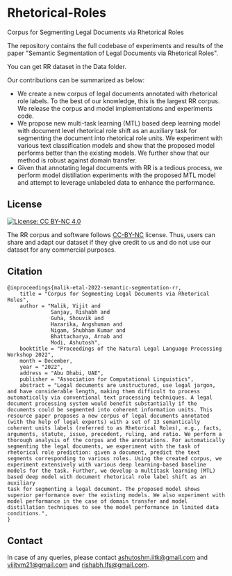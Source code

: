 # Rhetorical-Roles
Corpus for Segmenting Legal Documents via Rhetorical Roles

The repository contains the full codebase of experiments and results of the paper "Semantic Segmentation of Legal Documents via Rhetorical Roles". 

You can get RR dataset in the Data folder.

Our contributions can be summarized as below:
* We create a new corpus of legal documents annotated with rhetorical role labels. To the best of our knowledge, this is the largest RR corpus. We release the corpus and model implementations and experiments code.
* We propose new multi-task learning (MTL) based deep learning model with document level rhetorical role shift as an auxiliary task for segmenting the document into rhetorical role units. We experiment with various text classification models and show that the proposed model performs better than the existing models. We further show that our method is robust against domain transfer.
* Given that annotating legal documents with RR is a tedious process, we perform model distillation experiments with the proposed MTL model and attempt to leverage unlabeled data to enhance the performance.


## License

[![License: CC BY-NC 4.0](https://img.shields.io/badge/License-CC%20BY--NC%204.0-lightgrey.svg)](https://creativecommons.org/licenses/by-nc/4.0/)

The RR corpus and software follows [CC-BY-NC](CC-BY-NC) license. Thus, users can share and adapt our dataset if they give credit to us and do not use our dataset for any commercial purposes.

## Citation

```
@inproceedings{malik-etal-2022-semantic-segmentation-rr,
    title = "Corpus for Segmenting Legal Documents via Rhetorical Roles",
    author = "Malik, Vijit and 
              Sanjay, Rishabh and 
              Guha, Shouvik and 
              Hazarika, Angshuman and 
              Nigam, Shubham Kumar and
              Bhattacharya, Arnab and 
              Modi, Ashutosh",
    booktitle = "Proceedings of the Natural Legal Language Processing Workshop 2022",
    month = December,
    year = "2022",
    address = "Abu Dhabi, UAE",
    publisher = "Association for Computational Linguistics",
    abstract = "Legal documents are unstructured, use legal jargon, and have considerable length, making them difficult to process automatically via conventional text processing techniques. A legal document processing system would benefit substantially if the documents could be segmented into coherent information units. This resource paper proposes a new corpus of legal documents annotated (with the help of legal experts) with a set of 13 semantically coherent units labels (referred to as Rhetorical Roles), e.g., facts, arguments, statute, issue, precedent, ruling, and ratio. We perform a thorough analysis of the corpus and the annotations. For automatically segmenting the legal documents, we experiment with the task of rhetorical role prediction: given a document, predict the text segments corresponding to various roles. Using the created corpus, we experiment extensively with various deep learning-based baseline models for the task. Further, we develop a multitask learning (MTL) based deep model with document rhetorical role label shift as an auxiliary
task for segmenting a legal document. The proposed model shows superior performance over the existing models. We also experiment with model performance in the case of domain transfer and model distillation techniques to see the model performance in limited data conditions.",
}
```

## Contact

In case of any queries, please contact <ashutoshm.iitk@gmail.com> and <vijitvm21@gmail.com> and <rishabh.lfs@gmail.com>.
